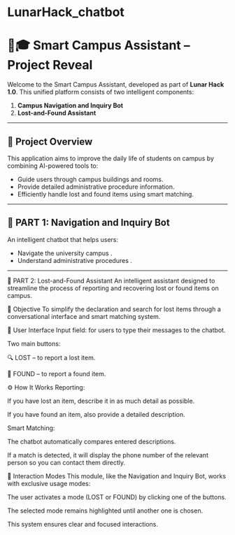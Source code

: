 # LunarHack_chatbot

# 🧠🎓 Smart Campus Assistant – Project Reveal

Welcome to the Smart Campus Assistant, developed as part of **Lunar Hack 1.0**. This unified platform consists of two intelligent components:

1. **Campus Navigation and Inquiry Bot**
2. **Lost-and-Found Assistant**

---

## 📌 Project Overview

This application aims to improve the daily life of students on campus by combining AI-powered tools to:
- Guide users through campus buildings and rooms.
- Provide detailed administrative procedure information.
- Efficiently handle lost and found items using smart matching.

---

## 🧭 PART 1: Navigation and Inquiry Bot

An intelligent chatbot that helps users:
- Navigate the university campus .
- Understand administrative procedures .


---
🧳 PART 2: Lost-and-Found Assistant
An intelligent assistant designed to streamline the process of reporting and recovering lost or found items on campus.

🎯 Objective
To simplify the declaration and search for lost items through a conversational interface and smart matching system.

💬 User Interface
Input field: for users to type their messages to the chatbot.

Two main buttons:

🔍 LOST – to report a lost item.

🧾 FOUND – to report a found item.

⚙️ How It Works
Reporting:

If you have lost an item, describe it in as much detail as possible.

If you have found an item, also provide a detailed description.

Smart Matching:

The chatbot automatically compares entered descriptions.

If a match is detected, it will display the phone number of the relevant person so you can contact them directly.

🔁 Interaction Modes
This module, like the Navigation and Inquiry Bot, works with exclusive usage modes:

The user activates a mode (LOST or FOUND) by clicking one of the buttons.

The selected mode remains highlighted until another one is chosen.

This system ensures clear and focused interactions.
